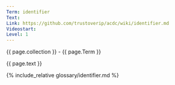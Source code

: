 ```yaml
---
Term: identifier
Text: 
Link: https://github.com/trustoverip/acdc/wiki/identifier.md
Videostart: 
Level: 1
---
```


{{ page.collection }} - {{ page.Term }}

   {{ page.text }}

{% include_relative glossary/identifier.md %}
